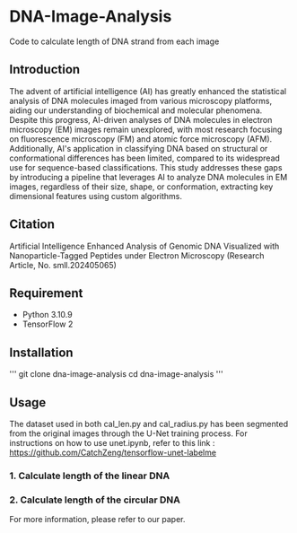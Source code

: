 # DNA-Image-Analysis


Code to calculate length of DNA strand from each image


## Introduction
The advent of artificial intelligence (AI) has greatly enhanced the statistical analysis of DNA molecules imaged from various microscopy platforms, aiding our understanding of biochemical and molecular phenomena. Despite this progress, AI-driven analyses of DNA molecules in electron microscopy (EM) images remain unexplored, with most research focusing on fluorescence microscopy (FM) and atomic force microscopy (AFM). Additionally, AI's application in classifying DNA based on structural or conformational differences has been limited, compared to its widespread use for sequence-based classifications. This study addresses these gaps by introducing a pipeline that leverages AI to analyze DNA molecules in EM images, regardless of their size, shape, or conformation, extracting key dimensional features using custom algorithms.


## Citation
Artificial Intelligence Enhanced Analysis of Genomic DNA Visualized with Nanoparticle-Tagged Peptides under Electron Microscopy (Research Article, No. smll.202405065)


## Requirement
+ Python 3.10.9
+ TensorFlow 2


## Installation
'''
git clone dna-image-analysis
cd dna-image-analysis
'''

## Usage
The dataset used in both cal_len.py and cal_radius.py has been segmented from the original images through the U-Net training process. For instructions on how to use unet.ipynb, refer to this link : <https://github.com/CatchZeng/tensorflow-unet-labelme>


### 1. Calculate length of the linear DNA


### 2. Calculate length of the circular DNA


For more information, please refer to our paper.
